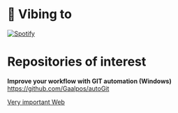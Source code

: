 # 🎵 Vibing to
  [![Spotify](https://novatorem-o0bz0najk-gaalpos.vercel.app/api/spotify)](https://open.spotify.com/user/gabripazos13/api?rainbow=true)

# Repositories of interest

**Improve your workflow with GIT automation (Windows)** https://github.com/Gaalpos/autoGit

[Very important Web](https://gaalpos.github.io/gafa-nadal/)






